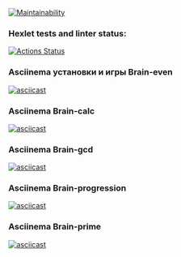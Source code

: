 [![Maintainability](https://api.codeclimate.com/v1/badges/d4c4a04fd7b2f5447001/maintainability)](https://codeclimate.com/github/StanislavKls/frontend-project-44/maintainability)

### Hexlet tests and linter status:
[![Actions Status](https://github.com/StanislavKls/frontend-project-44/workflows/hexlet-check/badge.svg)](https://github.com/StanislavKls/frontend-project-44/actions)


### Asciinema установки и игры Brain-even

[![asciicast](https://asciinema.org/a/hE66I3KxEPK7lZZwieM9xuuCp.svg)](https://asciinema.org/a/hE66I3KxEPK7lZZwieM9xuuCp)

### Asciinema Brain-calc

[![asciicast](https://asciinema.org/a/lfkcUWZjaKhAZXLd7xRNTtfYE.svg)](https://asciinema.org/a/lfkcUWZjaKhAZXLd7xRNTtfYE)

### Asciinema Brain-gcd

[![asciicast](https://asciinema.org/a/9prjVyMyel4Or9E6hR5UejRE2.svg)](https://asciinema.org/a/9prjVyMyel4Or9E6hR5UejRE2)

### Asciinema Brain-progression

[![asciicast](https://asciinema.org/a/NeNs1YkcomINa7b2ZCITn32Hg.svg)](https://asciinema.org/a/NeNs1YkcomINa7b2ZCITn32Hg)

### Asciinema Brain-prime

[![asciicast](https://asciinema.org/a/HEOYZXLEFc5pDq22MVsG6bcNd.svg)](https://asciinema.org/a/HEOYZXLEFc5pDq22MVsG6bcNd)
